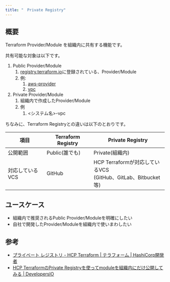 ```yaml
---
title: "　Private Registry"
---
```


## 概要

Terraform Provider/Module を組織内に共有する機能です。

共有可能な対象は以下です。

1. Public Provider/Module
   1. [registry.terraform.io](https://registry.terraform.io/)に登録されている、Provider/Module
   2. 例:
      1. [aws-provider](https://registry.terraform.io/providers/hashicorp/aws/latest/docs)
      2. [vpc](https://registry.terraform.io/modules/terraform-aws-modules/vpc/aws/latest)
2. Private Provider/Module
   1. 組織内で作成したProvider/Module
   2. 例
      1. <システム名>-vpc

ちなみに、Terraform Registryとの違いは以下のとおりです。

| 項目        | Terraform Registry | Private Registry                                         |
|-----------|--------------------|----------------------------------------------------------|
| 公開範囲      | Public(誰でも)        | Private(組織内)                                             |
| 対応しているVCS | GitHub             | HCP Terraformが対応しているVCS<br/>(GitHub、GitLab、Bitbucket等) |

## ユースケース

- 組織内で推奨されるPublic Provider/Moduleを明確にしたい
- 自社で開発したProvider/Moduleを組織内で使いまわしたい

## 参考

- [プライベート レジストリ \- HCP Terraform \| テラフォーム \| HashiCorp開発者](https://developer.hashicorp.com/terraform/cloud-docs/registry)
- [HCP TerraformのPrivate Registryを使ってmoduleを組織内にだけ公開してみる \| DevelopersIO](https://dev.classmethod.jp/articles/terraform-cloud-private-registry-module-publish/)
